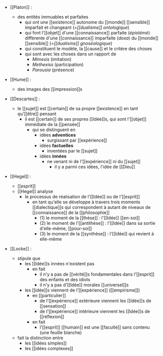 - [[Platon]] :
	- des entités immuables et parfaites
	  - qui ont une [[existence]] autonome du [[monde]] [[sensible]] imparfait et changeant (=*[[dualisme]] ontologique*)
	  - qui font l'[[objet]] d'une [[connaissance]] parfaite (*épistémè*) différente d'une [[connaissance]] imparfaite (*doxa*) du [[monde]] [[sensible]] (=*[[dualisme]] gnoséologique*)
	  - qui constituent le modèle, la [[cause]] et le critère des choses
	  - qui sont avec les choses dans un rapport de
	    - *Mimesis* (imitation)
	    - *Methexiss* (participation)
	    - *Parousia* (présence)

- [[Hume]] : 
	- des images des [[impression]]s

- [[Descartes]] :
	- le [[sujet]] est [[certain]] de sa propre [[existence]] en tant qu'[[être]] pensant
	    - il est [[certain]] de ses propres [[Idée]]s, qui sont l'[[objet]] immédiate de la [[pensée]]
	      - qui se distinguent en
	        - idées **adventices**
	          - surgissant par [[expérience]]
	        - idées **factuelles**
	          - inventées par le [[sujet]]
	        - idées **innées**
	          - ne venant ni de l'[[expérience]] ni du [[sujet]]
	            - il y a parmi ces idées, l'idée de [[Dieu]]

- [[Hegel]] :
	- [[esprit]]
	- [[Hegel]] analyse
	  - le processus de réalisation de l'[[Idée]] ou de l'[[esprit]]
	    - en tant qu'elle se développe à travers trois moments [[dialectique]]s qui correspondent à autant de niveaux de [[connaissance]] de la [[philosophie]]
	      - (1) le moment de la [[thèse]] : l'[[Idée]] [[en-soi]]
	      - (2) le moment de l'[[antithèse]] : l'[[Idée]] dans sa sortie d'elle-même, [[pour-soi]]
	      - (3) le moment de la [[synthèse]] : l'[[Idée]] qui revient à elle-même


- [[Locke]] :
	- stipule que
	  - les [[Idée]]s innées n'existent pas
	    - en fait
	      - il n'y a pas de [[vérité]]s fondamentales dans l'[[esprit]] des enfants et des idiots
	      - il n'y a pas d'[[Idée]] morales [[universel]]s
	  - les [[idée]]s viennent de l'[[expérience]] ([[empirisme]])
	    - en [[particulier]]
	      - de l'[[expérience]] extérieure viennent les [[Idée]]s de [[sensation]]
	      - de l'[[expérience]] intérieure viennent les [[Idée]]s de [[réflexion]]
	    - en fait
	      - l'[[esprit]] [[humain]] est une [[faculté]] sans contenu (une feuille blanche)
	- fait la distinction entre
	  - les [[idées simples]]
	  - les [[idées complexes]]
	    